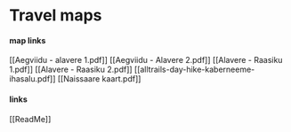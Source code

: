 # Travel maps




#### map links
[[Aegviidu - alavere 1.pdf]]
[[Aegviidu - Alavere 2.pdf]]
[[Alavere - Raasiku 1.pdf]]
[[Alavere - Raasiku 2.pdf]]
[[alltrails-day-hike-kaberneeme-ihasalu.pdf]]
[[Naissaare kaart.pdf]]

#### links
[[ReadMe]]